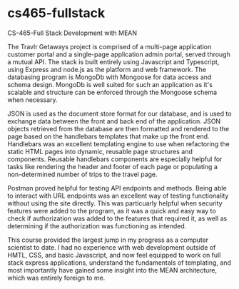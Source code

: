 # cs465-fullstack
CS-465-Full Stack Development with MEAN

The Travlr Getaways project is comprised of a multi-page application customer portal and a single-page application admin portal, served through a mutual API. The stack is built entirely using Javascript and Typescript, using Express and node.js as the platform and web framework. The databasing program is MongoDb with Mongoose for data access and schema design. MongoDb is well suited for such an application as it's scalable and structure can be enforced through the Mongoose schema when necessary.

JSON is used as the document store format for our database, and is used to exchange data between the front and back end of the application. JSON objects retrieved from the database are then formatted and rendered to the page based on the handlebars templates that make up the front end. Handlebars was an excellent templating engine to use when refactoring the static HTML pages into dynamic, reusable page structures and components. Reusable handlebars components are especially helpful for tasks like rendering the header and footer of each page or populating a non-determined number of trips to the travel page.

Postman proved helpful for testing API endpoints and methods. Being able to interact with URL endpoints was an excellent way of testing functionality without using the site directly. This was particuarly helpful when security features were added to the program, as it was a quick and easy way to check if authorization was added to the features that required it, as well as determining if the authorization was functioning as intended.

This course provided the largest jump in my progress as a computer scientist to date. I had no experience with web development outside of HMTL, CSS, and basic Javascript, and now feel equipped to work on full stack express applications, understand the fundamentals of templating, and most importantly have gained some insight into the MEAN architecture, which was entirely foreign to me.

